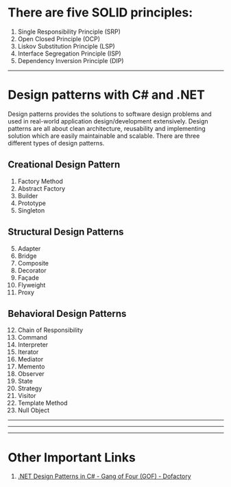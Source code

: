 # There are five SOLID principles:
1. Single Responsibility Principle (SRP)
2. Open Closed Principle (OCP)
3. Liskov Substitution Principle (LSP)
4. Interface Segregation Principle (ISP)
5. Dependency Inversion Principle (DIP)

----

# Design patterns with C# and .NET
Design patterns provides the solutions to software design problems and used in real-world application design/development extensively.
Design patterns are all about clean architecture, reusability and implementing solution which are easily maintainable and scalable.
There are three different types of design patterns.

## Creational Design Pattern
1. Factory Method
2. Abstract Factory
3. Builder
4. Prototype
4. Singleton

## Structural Design Patterns
5. Adapter
6. Bridge
7. Composite
8. Decorator
9. Façade
10. Flyweight
11. Proxy

## Behavioral Design Patterns
12. Chain of Responsibility
13. Command
14. Interpreter
15. Iterator
16. Mediator
17. Memento
18. Observer
19. State
20. Strategy
21. Visitor
22. Template Method
23. Null Object



----
----
----

# Other Important Links

1. [.NET Design Patterns in C# - Gang of Four (GOF) - Dofactory](https://dofactory.com/net/design-patterns)
